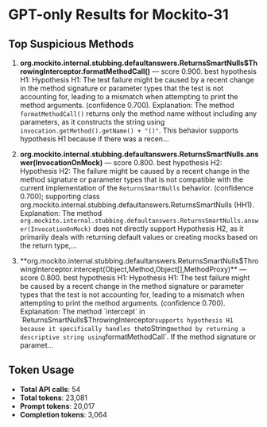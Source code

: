 # GPT-only Results for Mockito-31

## Top Suspicious Methods

1. **org.mockito.internal.stubbing.defaultanswers.ReturnsSmartNulls$ThrowingInterceptor.formatMethodCall()** — score 0.900. best hypothesis H1: Hypothesis H1: The test failure might be caused by a recent change in the method signature or parameter types that the test is not accounting for, leading to a mismatch when attempting to print the method arguments. (confidence 0.700).
    Explanation: The method `formatMethodCall()` returns only the method name without including any parameters, as it constructs the string using `invocation.getMethod().getName() + "()"`. This behavior supports hypothesis H1 because if there was a recen...

2. **org.mockito.internal.stubbing.defaultanswers.ReturnsSmartNulls.answer(InvocationOnMock)** — score 0.800. best hypothesis H2: Hypothesis H2: The failure might be caused by a recent change in the method signature or parameter types that is not compatible with the current implementation of the `ReturnsSmartNulls` behavior. (confidence 0.700); supporting class org.mockito.internal.stubbing.defaultanswers.ReturnsSmartNulls (HH1).
    Explanation: The method `org.mockito.internal.stubbing.defaultanswers.ReturnsSmartNulls.answer(InvocationOnMock)` does not directly support Hypothesis H2, as it primarily deals with returning default values or creating mocks based on the return type,...

3. **org.mockito.internal.stubbing.defaultanswers.ReturnsSmartNulls$ThrowingInterceptor.intercept(Object,Method,Object[],MethodProxy)** — score 0.800. best hypothesis H1: Hypothesis H1: The test failure might be caused by a recent change in the method signature or parameter types that the test is not accounting for, leading to a mismatch when attempting to print the method arguments. (confidence 0.700).
    Explanation: The method `intercept` in `ReturnsSmartNulls$ThrowingInterceptor` supports hypothesis H1 because it specifically handles the `toString` method by returning a descriptive string using `formatMethodCall`. If the method signature or paramet...


## Token Usage

- **Total API calls**: 54
- **Total tokens**: 23,081
- **Prompt tokens**: 20,017
- **Completion tokens**: 3,064
